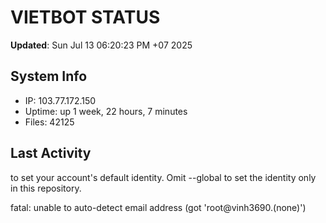 # VIETBOT STATUS
**Updated**: Sun Jul 13 06:20:23 PM +07 2025

## System Info
- IP: 103.77.172.150
- Uptime: up 1 week, 22 hours, 7 minutes
- Files: 42125

## Last Activity

to set your account's default identity.
Omit --global to set the identity only in this repository.

fatal: unable to auto-detect email address (got 'root@vinh3690.(none)')
